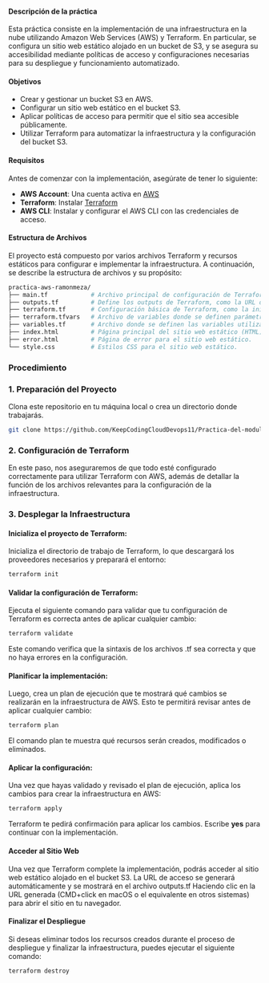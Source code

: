 #### Descripción de la práctica

Esta práctica consiste en la implementación de una infraestructura en la nube utilizando Amazon Web Services (AWS) y Terraform. En particular, se configura un sitio web estático alojado en un bucket de S3, y se asegura su accesibilidad mediante políticas de acceso y configuraciones necesarias para su despliegue y funcionamiento automatizado.

#### Objetivos

- Crear y gestionar un bucket S3 en AWS.
- Configurar un sitio web estático en el bucket S3.
- Aplicar políticas de acceso para permitir que el sitio sea accesible públicamente.
- Utilizar Terraform para automatizar la infraestructura y la configuración del bucket S3.

#### Requisitos

Antes de comenzar con la implementación, asegúrate de tener lo siguiente:

- **AWS Account**: Una cuenta activa en [AWS](https://aws.amazon.com/es/)
- **Terraform**: Instalar [Terraform](https://developer.hashicorp.com/terraform/install)
- **AWS CLI**: Instalar y configurar el AWS CLI con las credenciales de acceso.

#### Estructura de Archivos
El proyecto está compuesto por varios archivos Terraform y recursos estáticos para configurar e implementar la infraestructura. A continuación, se describe la estructura de archivos y su propósito:

```bash
practica-aws-ramonmeza/
├── main.tf            # Archivo principal de configuración de Terraform, define la infraestructura en AWS (S3, políticas de acceso, etc.)
├── outputs.tf         # Define los outputs de Terraform, como la URL del bucket S3 donde se aloja el sitio web.
├── terraform.tf       # Configuración básica de Terraform, como la inicialización de proveedores y la versión de Terraform.
├── terraform.tfvars   # Archivo de variables donde se definen parámetros específicos como el nombre del bucket y la sensibilidad.
├── variables.tf       # Archivo donde se definen las variables utilizadas en Terraform, como 'bucket_name' y 'sensitivity'.
├── index.html         # Página principal del sitio web estático (HTML).
├── error.html         # Página de error para el sitio web estático.
└── style.css          # Estilos CSS para el sitio web estático.

```
### Procedimiento

### 1. Preparación del Proyecto

Clona este repositorio en tu máquina local o crea un directorio donde trabajarás.

  ```bash
 git clone https://github.com/KeepCodingCloudDevops11/Practica-del-modulo-AWS-Ramon-Meza.git
   ```
### 2. Configuración de Terraform
En este paso, nos aseguraremos de que todo esté configurado correctamente para utilizar Terraform con AWS, además de detallar la función de los archivos relevantes para la configuración de la infraestructura. 

### 3. Desplegar la Infraestructura

#### Inicializa el proyecto de Terraform:

Inicializa el directorio de trabajo de Terraform, lo que descargará los proveedores necesarios y preparará el entorno:

```bash
terraform init
```
#### Validar la configuración de Terraform:

Ejecuta el siguiente comando para validar que tu configuración de Terraform es correcta antes de aplicar cualquier cambio:

```bash
terraform validate
```
Este comando verifica que la sintaxis de los archivos .tf sea correcta y que no haya errores en la configuración.

#### Planificar la implementación:

Luego, crea un plan de ejecución que te mostrará qué cambios se realizarán en la infraestructura de AWS. Esto te permitirá revisar antes de aplicar cualquier cambio:

```bash
terraform plan
```
El comando plan te muestra qué recursos serán creados, modificados o eliminados.

#### Aplicar la configuración:

Una vez que hayas validado y revisado el plan de ejecución, aplica los cambios para crear la infraestructura en AWS:

```bash
terraform apply
```
Terraform te pedirá confirmación para aplicar los cambios. Escribe **yes** para continuar con la implementación.

#### Acceder al Sitio Web
Una vez que Terraform complete la implementación, podrás acceder al sitio web estático alojado en el bucket S3. La URL de acceso se generará automáticamente y se mostrará en el archivo outputs.tf
Haciendo clic en la URL generada (CMD+click en macOS o el equivalente en otros sistemas) para abrir el sitio en tu navegador.

#### Finalizar el Despliegue
Si deseas eliminar todos los recursos creados durante el proceso de despliegue y finalizar la infraestructura, puedes ejecutar el siguiente comando:

```bash
terraform destroy
```


